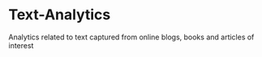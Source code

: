 # Text-Analytics
Analytics related to text captured from online blogs, books and articles of interest 
